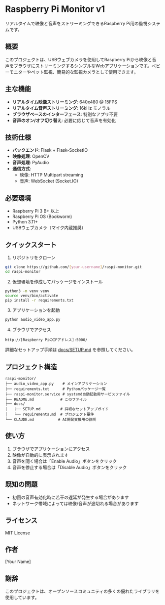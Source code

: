 # Raspberry Pi Monitor v1

リアルタイムで映像と音声をストリーミングできるRaspberry Pi用の監視システムです。

## 概要

このプロジェクトは、USBウェブカメラを使用してRaspberry Piから映像と音声をブラウザにストリーミングするシンプルなWebアプリケーションです。ベビーモニターやペット監視、簡易的な監視カメラとして使用できます。

## 主な機能

- **リアルタイム映像ストリーミング**: 640x480 @ 15FPS
- **リアルタイム音声ストリーミング**: 16kHz モノラル
- **ブラウザベースのインターフェース**: 特別なアプリ不要
- **音声のオン/オフ切り替え**: 必要に応じて音声を有効化

## 技術仕様

- **バックエンド**: Flask + Flask-SocketIO
- **映像処理**: OpenCV
- **音声処理**: PyAudio
- **通信方式**: 
  - 映像: HTTP Multipart streaming
  - 音声: WebSocket (Socket.IO)

## 必要環境

- Raspberry Pi 3 B+ 以上
- Raspberry Pi OS (Bookworm)
- Python 3.11+
- USBウェブカメラ（マイク内蔵推奨）

## クイックスタート

1. リポジトリをクローン
```bash
git clone https://github.com/[your-username]/raspi-monitor.git
cd raspi-monitor
```

2. 仮想環境を作成してパッケージをインストール
```bash
python3 -m venv venv
source venv/bin/activate
pip install -r requirements.txt
```

3. アプリケーションを起動
```bash
python audio_video_app.py
```

4. ブラウザでアクセス
```
http://[Raspberry PiのIPアドレス]:5000/
```

詳細なセットアップ手順は [docs/SETUP.md](docs/SETUP.md) を参照してください。

## プロジェクト構造

```
raspi-monitor/
├── audio_video_app.py    # メインアプリケーション
├── requirements.txt      # Pythonパッケージ一覧
├── raspi-monitor.service # systemd自動起動用サービスファイル
├── README.md            # このファイル
├── docs/
│   ├── SETUP.md         # 詳細なセットアップガイド
│   └── requirements.md  # プロジェクト要件
└── CLAUDE.md           # AI開発支援用の説明
```

## 使い方

1. ブラウザでアプリケーションにアクセス
2. 映像が自動的に表示されます
3. 音声を聞く場合は「Enable Audio」ボタンをクリック
4. 音声を停止する場合は「Disable Audio」ボタンをクリック

## 既知の問題

- 初回の音声有効化時に若干の遅延が発生する場合があります
- ネットワーク帯域によっては映像/音声が途切れる場合があります

## ライセンス

MIT License

## 作者

[Your Name]

## 謝辞

このプロジェクトは、オープンソースコミュニティの多くの優れたライブラリを使用しています。